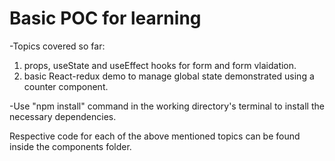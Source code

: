 # Basic POC for learning

-Topics covered so far:
  1. props, useState and useEffect hooks for form and form vlaidation.
  2. basic React-redux demo to manage global state demonstrated using a counter component.

-Use "npm install" command in the working directory's terminal to install the necessary dependencies.

Respective code for each of the above mentioned topics can be found inside the components folder.